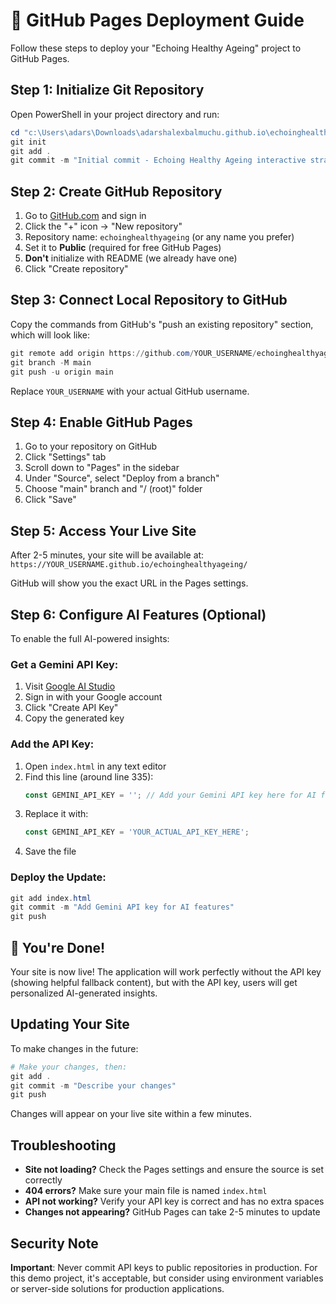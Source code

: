# 🚀 GitHub Pages Deployment Guide

Follow these steps to deploy your "Echoing Healthy Ageing" project to GitHub Pages.

## Step 1: Initialize Git Repository

Open PowerShell in your project directory and run:

```powershell
cd "c:\Users\adars\Downloads\adarshalexbalmuchu.github.io\echoinghealthyageing"
git init
git add .
git commit -m "Initial commit - Echoing Healthy Ageing interactive strategy"
```

## Step 2: Create GitHub Repository

1. Go to [GitHub.com](https://github.com) and sign in
2. Click the "+" icon → "New repository"
3. Repository name: `echoinghealthyageing` (or any name you prefer)
4. Set it to **Public** (required for free GitHub Pages)
5. **Don't** initialize with README (we already have one)
6. Click "Create repository"

## Step 3: Connect Local Repository to GitHub

Copy the commands from GitHub's "push an existing repository" section, which will look like:

```powershell
git remote add origin https://github.com/YOUR_USERNAME/echoinghealthyageing.git
git branch -M main
git push -u origin main
```

Replace `YOUR_USERNAME` with your actual GitHub username.

## Step 4: Enable GitHub Pages

1. Go to your repository on GitHub
2. Click "Settings" tab
3. Scroll down to "Pages" in the sidebar
4. Under "Source", select "Deploy from a branch"
5. Choose "main" branch and "/ (root)" folder
6. Click "Save"

## Step 5: Access Your Live Site

After 2-5 minutes, your site will be available at:
`https://YOUR_USERNAME.github.io/echoinghealthyageing/`

GitHub will show you the exact URL in the Pages settings.

## Step 6: Configure AI Features (Optional)

To enable the full AI-powered insights:

### Get a Gemini API Key:
1. Visit [Google AI Studio](https://makersuite.google.com/app/apikey)
2. Sign in with your Google account
3. Click "Create API Key"
4. Copy the generated key

### Add the API Key:
1. Open `index.html` in any text editor
2. Find this line (around line 335):
   ```javascript
   const GEMINI_API_KEY = ''; // Add your Gemini API key here for AI features
   ```
3. Replace it with:
   ```javascript
   const GEMINI_API_KEY = 'YOUR_ACTUAL_API_KEY_HERE';
   ```
4. Save the file

### Deploy the Update:
```powershell
git add index.html
git commit -m "Add Gemini API key for AI features"
git push
```

## 🎉 You're Done!

Your site is now live! The application will work perfectly without the API key (showing helpful fallback content), but with the API key, users will get personalized AI-generated insights.

## Updating Your Site

To make changes in the future:

```powershell
# Make your changes, then:
git add .
git commit -m "Describe your changes"
git push
```

Changes will appear on your live site within a few minutes.

## Troubleshooting

- **Site not loading?** Check the Pages settings and ensure the source is set correctly
- **404 errors?** Make sure your main file is named `index.html`
- **API not working?** Verify your API key is correct and has no extra spaces
- **Changes not appearing?** GitHub Pages can take 2-5 minutes to update

## Security Note

**Important**: Never commit API keys to public repositories in production. For this demo project, it's acceptable, but consider using environment variables or server-side solutions for production applications.
